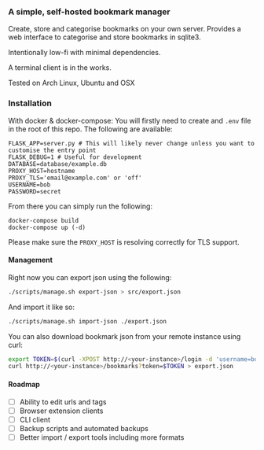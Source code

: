 ### A simple, self-hosted bookmark manager

Create, store and categorise bookmarks on your own server.
Provides a web interface to categorise and store bookmarks in sqlite3.

Intentionally low-fi with minimal dependencies. 

A terminal client is in the works.

Tested on Arch Linux, Ubuntu and OSX

### Installation

With docker & docker-compose:
You will firstly need to create and `.env` file in the root of this repo.
The following are available:

```
FLASK_APP=server.py # This will likely never change unless you want to customise the entry point
FLASK_DEBUG=1 # Useful for development
DATABASE=database/example.db
PROXY_HOST=hostname
PROXY_TLS='email@example.com' or 'off'
USERNAME=bob
PASSWORD=secret
```

From there you can simply run the following:

```
docker-compose build
docker-compose up (-d)
```

Please make sure the `PROXY_HOST` is resolving correctly for TLS support.


#### Management

Right now you can export json using the following:
```sh
./scripts/manage.sh export-json > src/export.json
```

And import it like so:
```sh
./scripts/manage.sh import-json ./export.json
```

You can also download bookmark json from your remote instance using curl:
```sh
export TOKEN=$(curl -XPOST http://<your-instance>/login -d 'username=bob' -d 'password=secret')
curl http://<your-instance>/bookmarks?token=$TOKEN > export.json
```

#### Roadmap

- [ ] Ability to edit urls and tags
- [ ] Browser extension clients
- [ ] CLI client
- [ ] Backup scripts and automated backups
- [ ] Better import / export tools including more formats
